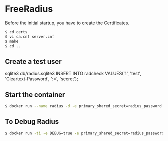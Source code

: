 # FreeRadius

Before the initial startup, you have to create the Certificates.

```bash
$ cd certs
$ vi ca.cnf server.cnf
$ make
$ cd ..
```


## Create a test user
sqlite3 db/radius.sqlite3
INSERT INTO radcheck VALUES('1', 'test', 'Cleartext-Password', ':=', 'secret');

## Start the container
```bash
$ docker run --name radius -d -e primary_shared_secret=radius_password -e cert_password=whatever -e "TIMEZONE=America/Montreal" -p 1812:1812/udp -v `pwd`/db:/opt/db -v `pwd`/certs:/etc/freeradius/certs hbouvier/docker-radius
```

## To Debug Radius

```bash
$ docker run -ti -e DEBUG=true -e primary_shared_secret=radius_password -e cert_password=whatever -e "TIMEZONE=America/Montreal" -p 1812:1812/udp -v `pwd`/db:/opt/db -v `pwd`/certs:/etc/freeradius/certs hbouvier/docker-radius
```
